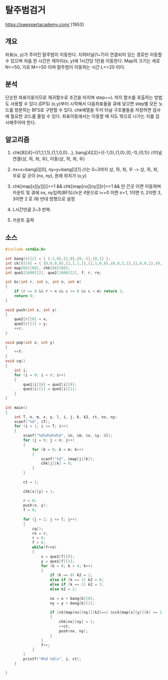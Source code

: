 # 탈주범검거

https://swexpertacademy.com/ [1953]

## 개요

좌표\(x, y\)가 주어진 탈주범이 이동한다. 지하터널\(1\~7\)이 연결되어 있는 경로만 이동할 수 있으며 처음 한 시간은 제자리\(x, y\)에 1시간당 1칸을 이동한다. Map의 크기는 세로 N<=50, 가로 M<=50 이며 탈주범이 이동하는 시간 L<=20 이다.

## 분석

단순한 좌표이동이므로 재귀함수로 조건을 따지며 step==L 까지 함수를 호출하는 방법도 사용할 수 있다.(DFS) (x,y)부터 시작해서 다음좌표들을 큐에 넣으면 step별 모든 노드를 방문하는 BFS로 구현할 수 있다. chk배열을 두어 터널 구조물들을 저장하면 검사에 필요한 코드를 줄일 수 있다. 좌표이동에서는 이동할 때 지도 밖으로 나가는 지를 검사해주어야 한다.

## 알고리즘

1. chk[8][4]={{1,1,1,1},{1,1,0,0}...}, bang[4][2]={{-1,0},{1,0},{0,-1},{0,1}} //터널연결(상, 하, 좌, 우), 이동(상, 하, 좌, 우)

2. nx=x+bang[i][0], ny=y+bang[i][1] //i는 0~3까지 상, 하, 좌, 우 -> 상, 하, 좌, 우로 갈 곳이 (nx, ny), 원래 위치가 (x,y)

3. chk[map[x][y]][i]==1 && chk[map[nx][ny]][ir]==1 && 안 간곳 이면 이동하며 카운트 및 큐에 nx, ny입력(BFS)//ir은 if문으로 i==0 이면 ir=1, 1이면 0, 2이면 3, 3이면 2 로 i와 반대 방향으로 설정

4. L시간만큼 2~3 반복.

5. 카운트 출력

## 소스

```c
#include <stdio.h>
 
int bang[4][2] = { {-1,0},{1,0},{0,-1},{0,1} };
int ck[8][4] = { {0,0,0,0},{1,1,1,1},{1,1,0,0},{0,0,1,1},{1,0,0,1},{0,1,0,1},{0,1,1,0},{1,0,1,0} };
int map[60][60], chk[60][60];
int que1[1000][2], que2[1000][2], f, r, ro;
 
int bc(int r, int c, int n, int m)
{
    if (r >= 0 && r < n && c >= 0 && c < m) return 1;
    return 0;
}
 
void push(int x, int y)
{
    que2[r][0] = x;
    que2[r][1] = y;
    ++r;
}
 
void pop(int x, int y)
{
    ++f;
}
void cq()
{
    int i;
    for (i = 0; i < r; i++)
    {
        que1[i][0] = que2[i][0];
        que1[i][1] = que2[i][1];
    }
}
 
int main()
{
    int T, n, m, x, y, l, i, j, k, k2, ct, nx, ny;
    scanf("%d", &T);
    for (i = 1; i <= T; i++)
    {
        scanf("%d%d%d%d%d", &n, &m, &x, &y, &l);
        for (j = 0; j < n; j++)
        {
            for (k = 0; k < m; k++)
            {
                scanf("%d", &map[j][k]);
                chk[j][k] = 0;
            }
        }
 
        ct = 1;
 
        chk[x][y] = 1;
 
        r = 0;
        push(x, y);
        f = 0;
 
        for (j = 2; j <= l; j++)
        {
            cq();
            ro = r;
            r = 0;
            f = 0;
            while(f<ro)
            {
                x = que1[f][0];
                y = que1[f][1];
                for (k = 0; k < 4; k++)
                {
                    if (k == 0) k2 = 1;
                    else if (k == 1) k2 = 0;
                    else if (k == 2) k2 = 3;
                    else k2 = 2;
 
                    nx = x + bang[k][0];
                    ny = y + bang[k][1];
 
                    if (ck[map[nx][ny]][k2]==1 &&ck[map[x][y]][k] == 1 && chk[nx][ny] == 0 && bc(nx, ny,n, m)==1 && map[nx][ny]!=0)
                    {
                        chk[nx][ny] = 1;
                        ++ct;
                        push(nx, ny);
                    }
                }
                f++;
            }
        }
        printf("#%d %d\n", i, ct);
    }
 
}
```

